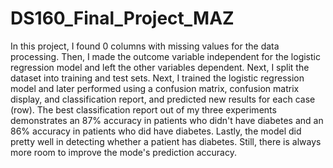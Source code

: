 # DS160_Final_Project_MAZ
In this project, I found 0 columns with missing values for the data processing. Then, I made the outcome variable independent for the logistic regression model and left the other variables dependent. Next, I  split the dataset into training and test sets. Next, I  trained the logistic regression model and later performed using a confusion matrix, confusion matrix display, and classification report, and predicted new results for each case (row). The best classification report out of my three experiments demonstrates an 87% accuracy in patients who didn't have diabetes and an 86% accuracy in patients who did have diabetes. Lastly, the model did pretty well in detecting whether a patient has diabetes. Still, there is always more room to improve the mode's prediction accuracy. 
